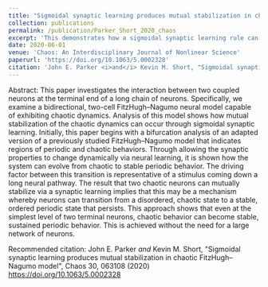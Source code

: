 ```yaml
---
title: "Sigmoidal synaptic learning produces mutual stabilization in chaotic FitzHugh-Nagumo model"
collection: publications
permalink: /publication/Parker_Short_2020_chaos
excerpt: 'This demonstrates how a sigmoidal synaptic learning rule can produce mutual stabiliztion between two interacting bidirectional chaotic FitzHugh-Nagumo neurons.'
date: 2020-06-01
venue: 'Chaos: An Interdisciplinary Journal of Nonlinear Science'
paperurl: 'https://doi.org/10.1063/5.0002328'
citation: 'John E. Parker <i>and</i> Kevin M. Short, "Sigmoidal synaptic learning produces mutual stabilization in chaotic FitzHugh–Nagumo model", Chaos 30, 063108 (2020) https://doi.org/10.1063/5.0002328'
---
```


Abstract: This paper investigates the interaction between two coupled neurons at the terminal end of a long chain of neurons. Specifically, we examine a bidirectional, two-cell FitzHugh–Nagumo neural model capable of exhibiting chaotic dynamics. Analysis of this model shows how mutual stabilization of the chaotic dynamics can occur through sigmoidal synaptic learning. Initially, this paper begins with a bifurcation analysis of an adapted version of a previously studied FitzHugh–Nagumo model that indicates regions of periodic and chaotic behaviors. Through allowing the synaptic properties to change dynamically via neural learning, it is shown how the system can evolve from chaotic to stable periodic behavior. The driving factor between this transition is representative of a stimulus coming down a long neural pathway. The result that two chaotic neurons can mutually stabilize via a synaptic learning implies that this may be a mechanism whereby neurons can transition from a disordered, chaotic state to a stable, ordered periodic state that persists. This approach shows that even at the simplest level of two terminal neurons, chaotic behavior can become stable, sustained periodic behavior. This is achieved without the need for a large network of neurons.

Recommended citation: John E. Parker <i>and</i> Kevin M. Short, "Sigmoidal synaptic learning produces mutual stabilization in chaotic FitzHugh–Nagumo model", Chaos 30, 063108 (2020) https://doi.org/10.1063/5.0002328
